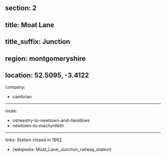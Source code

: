 section: 2
----
title: Moat Lane
----
title_suffix: Junction
----
region: montgomeryshire
----
location: 52.5095, -3.4122
----
company:
- cambrian
----
route:
- ostwestry-to-newtown-and-llanidloes
- newtown-to-machynlleth
----
links:
Station closed in 1962.
- (wikipedia: Moat_Lane_Junction_railway_station)
